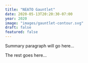 ```yaml
---
title: "NEATO Gauntlet"
date: 2020-05-13T20:20:30-07:00
year: 2020
image: "images/gauntlet-contour.svg"
draft: false
featured: false
---
```


Summary paragraph will go here...

<!--more-->

The rest goes here...
